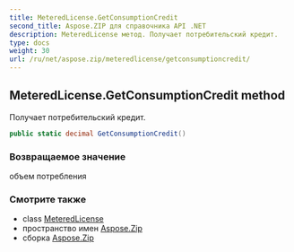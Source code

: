 ```yaml
---
title: MeteredLicense.GetConsumptionCredit
second_title: Aspose.ZIP для справочника API .NET
description: MeteredLicense метод. Получает потребительский кредит.
type: docs
weight: 30
url: /ru/net/aspose.zip/meteredlicense/getconsumptioncredit/
---
```

## MeteredLicense.GetConsumptionCredit method

Получает потребительский кредит.

```csharp
public static decimal GetConsumptionCredit()
```

### Возвращаемое значение

объем потребления

### Смотрите также

* class [MeteredLicense](../)
* пространство имен [Aspose.Zip](../../meteredlicense/)
* сборка [Aspose.Zip](../../../)


